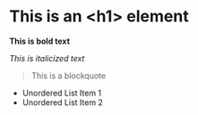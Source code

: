 # This is an \<h1> element

**This is bold text**

*This is italicized text*

>This is a blockquote

- Unordered List Item 1
- Unordered List Item 2
